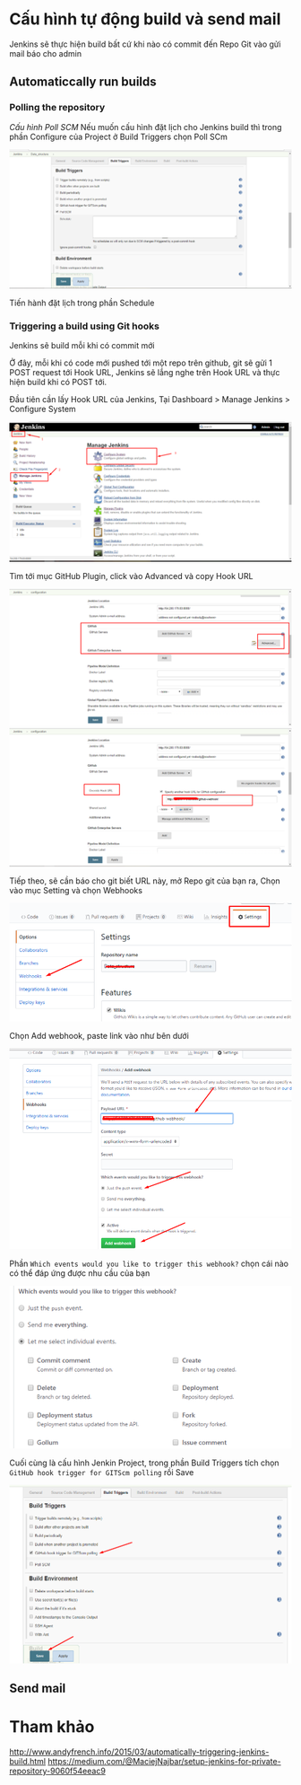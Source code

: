 # Cấu hình tự động build và send mail
Jenkins sẽ thực hiện build bất cứ khi nào có commit đến Repo Git vào gửi mail báo cho admin

## Automaticcally run builds
### Polling the repository
*Cấu hình Poll SCM*
Nếu muốn cấu hình đặt lịch cho Jenkins build thì trong phần Configure của Project ở Build Triggers chọn Poll SCm

<img src = "images/Screenshot_1.png">

Tiến hành đặt lịch trong phần Schedule

### Triggering a build using Git hooks
Jenkins sẽ build mỗi khi có commit mới

Ở đây, mỗi khi có code mới pushed tới một repo trên github, git sẽ gửi 1 POST request tới Hook URL, Jenkins sẽ lắng nghe trên Hook URL và thực hiện build khi có POST tới.

Đầu tiên cần lấy Hook URL của Jenkins, Tại Dashboard > Manage Jenkins > Configure System

<img src="images/Screenshot_2.png">

Tìm tới mục GitHub Plugin, click vào Advanced và copy Hook URL

<img src="images/Screenshot_3.png">

<img src="images/Screenshot_4.png">

Tiếp theo, sẽ cần báo cho git biết URL này, mở Repo git của bạn ra, Chọn vào mục Setting và chọn Webhooks 

<img src="images/Screenshot_5.png">

Chọn Add webhook, paste link vào như bên dưới

<img src="images/Screenshot_6.png">

Phần `Which events would you like to trigger this webhook?` chọn cái nào có thể đáp ứng được nhu cầu của bạn

<img src="images/Screenshot_7.png">

Cuối cùng là cấu hình Jenkin Project, trong phần Build Triggers tích chọn `GitHub hook trigger for GITScm polling` rồi Save

<img src="images/Screenshot_8.png">

## Send mail

# Tham khảo
http://www.andyfrench.info/2015/03/automatically-triggering-jenkins-build.html
https://medium.com/@MaciejNajbar/setup-jenkins-for-private-repository-9060f54eeac9

